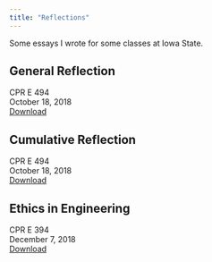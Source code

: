 ```yaml
---
title: "Reflections"
---
```


Some essays I wrote for some classes at Iowa State.

## General Reflection

CPR E 494  
October 18, 2018  
[Download](GeneralRefelction.pdf)

## Cumulative Reflection

CPR E 494  
October 18, 2018  
[Download](CumulativeRefelction.pdf)

## Ethics in Engineering

CPR E 394  
December 7, 2018  
[Download](Ethics.pdf)

